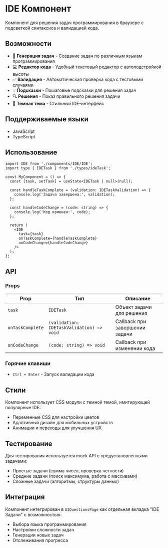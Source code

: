 # IDE Компонент

Компонент для решения задач программирования в браузере с подсветкой синтаксиса и валидацией кода.

## Возможности

- 🎯 **Генерация задач** - Создание задач по различным языкам программирования
- 💻 **Редактор кода** - Удобный текстовый редактор с автоподстройкой высоты
- ✅ **Валидация** - Автоматическая проверка кода с тестовыми случаями
- 💡 **Подсказки** - Пошаговые подсказки для решения задач
- 🔍 **Решения** - Показ правильного решения задачи
- 🎨 **Темная тема** - Стильный IDE-интерфейс

## Поддерживаемые языки

- JavaScript
- TypeScript

## Использование

```tsx
import IDE from './components/IDE/IDE';
import type { IDETask } from './types/ideTask';

const MyComponent = () => {
  const [task, setTask] = useState<IDETask | null>(null);

  const handleTaskComplete = (validation: IDETaskValidation) => {
    console.log('Задача завершена:', validation);
  };

  const handleCodeChange = (code: string) => {
    console.log('Код изменен:', code);
  };

  return (
    <IDE
      task={task}
      onTaskComplete={handleTaskComplete}
      onCodeChange={handleCodeChange}
    />
  );
};
```

## API

### Props

| Prop | Тип | Описание |
|------|-----|----------|
| `task` | `IDETask` | Объект задачи для решения |
| `onTaskComplete` | `(validation: IDETaskValidation) => void` | Callback при завершении задачи |
| `onCodeChange` | `(code: string) => void` | Callback при изменении кода |

### Горячие клавиши

- `Ctrl + Enter` - Запуск валидации кода

## Стили

Компонент использует CSS модули с темной темой, имитирующей популярные IDE:

- Переменные CSS для настройки цветов
- Адаптивный дизайн для мобильных устройств
- Анимации и переходы для улучшения UX

## Тестирование

Для тестирования используется mock API с предустановленными задачами:

- Простые задачи (сумма чисел, проверка четности)
- Средние задачи (поиск максимума, работа с массивами)
- Сложные задачи (алгоритмы, структуры данных)

## Интеграция

Компонент интегрирован в `AIQuestionsPage` как отдельная вкладка "IDE Задачи" с возможностью:

- Выбора языка программирования
- Настройки сложности задач
- Генерации новых задач
- Отслеживания прогресса
